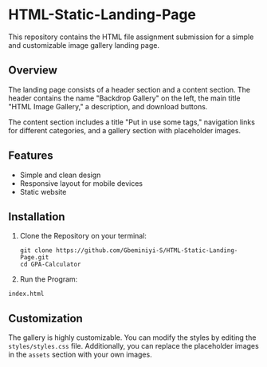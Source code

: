 # HTML-Static-Landing-Page

This repository contains the HTML file assignment submission for a simple and customizable image gallery landing page.

## Overview

The landing page consists of a header section and a content section. The header contains the name "Backdrop Gallery" on the left, the main title "HTML Image Gallery," a description, and download buttons.

The content section includes a title "Put in use some tags," navigation links for different categories, and a gallery section with placeholder images.

## Features

- Simple and clean design
- Responsive layout for mobile devices
- Static website 

## Installation

1. Clone the Repository on your terminal:
   ```
   git clone https://github.com/Gbeminiyi-S/HTML-Static-Landing-Page.git
   cd GPA-Calculator
   ```
2. Run the Program:
 ```
index.html
```


## Customization

The gallery is highly customizable. You can modify the styles by editing the `styles/styles.css` file. Additionally, you can replace the placeholder images in the `assets` section with your own images.
